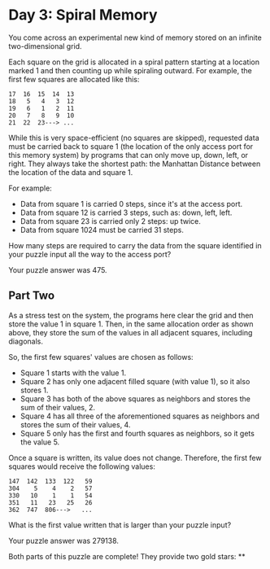 # Day 3: Spiral Memory #

You come across an experimental new kind of memory stored on an infinite two-dimensional grid.

Each square on the grid is allocated in a spiral pattern starting at a location marked 1 and then counting up while spiraling outward. For example, the first few squares are allocated like this:
```
17  16  15  14  13
18   5   4   3  12
19   6   1   2  11
20   7   8   9  10
21  22  23---> ...
```
While this is very space-efficient (no squares are skipped), requested data must be carried back to square 1 (the location of the only access port for this memory system) by programs that can only move up, down, left, or right. They always take the shortest path: the Manhattan Distance between the location of the data and square 1.

For example:

  -  Data from square 1 is carried 0 steps, since it's at the access port.
  -  Data from square 12 is carried 3 steps, such as: down, left, left.
  -  Data from square 23 is carried only 2 steps: up twice.
  -  Data from square 1024 must be carried 31 steps.

How many steps are required to carry the data from the square identified in your puzzle input all the way to the access port?

Your puzzle answer was 475.

## Part Two ##

As a stress test on the system, the programs here clear the grid and then store the value 1 in square 1. Then, in the same allocation order as shown above, they store the sum of the values in all adjacent squares, including diagonals.

So, the first few squares' values are chosen as follows:

   - Square 1 starts with the value 1.
   - Square 2 has only one adjacent filled square (with value 1), so it also stores 1.
   - Square 3 has both of the above squares as neighbors and stores the sum of their values, 2.
   - Square 4 has all three of the aforementioned squares as neighbors and stores the sum of their values, 4.
   - Square 5 only has the first and fourth squares as neighbors, so it gets the value 5.

Once a square is written, its value does not change. Therefore, the first few squares would receive the following values:
```
147  142  133  122   59
304    5    4    2   57
330   10    1    1   54
351   11   23   25   26
362  747  806--->   ...
```
What is the first value written that is larger than your puzzle input?

Your puzzle answer was 279138.

Both parts of this puzzle are complete! They provide two gold stars: \*\*
